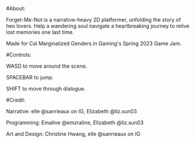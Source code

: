 #About:

Forget-Me-Not is a narrative-heavy 2D platformer, unfolding the story of two lovers. Help a wandering soul navigate a heartbreaking journey to relive lost memories one last time.

Made for Cal Marginalized Genders in Gaming's Spring 2023 Game Jam.

#Controls:

WASD to move around the scene.

SPACEBAR to jump.

SHIFT to move through dialogue.

#Credit:

Narrative: elle @sanrieaux on IG, Elizabeth @liz.sun03

Programming: Emaline @emzraline, Elizabeth @liz.sun03

Art and Design: Christine Hwang, elle @sanrieaux on IG
